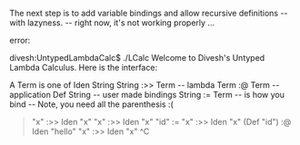 

The next step is to add variable bindings 
and allow recursive definitions -- with lazyness.
 -- right now, it's not working properly ...


error:

divesh:UntypedLambdaCalc$ ./LCalc 
Welcome to Divesh's Untyped Lambda Calculus.
Here is the interface:

A Term is one of
  Iden String
  String :>> Term -- lambda
  Term :@ Term -- application
  Def String -- user made bindings
String := Term -- is how you bind
-- Note, you need all the parenthesis :(

> "x" :>> Iden "x"
"x" :>> Iden "x"
> "id" := "x" :>> Iden "x"
> (Def "id") :@ Iden "hello"
"x" :>> Iden "x"
> ^C

